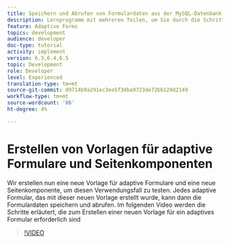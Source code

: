 ```yaml
---
title: Speichern und Abrufen von Formulardaten aus der MySQL-Datenbank
description: Lernprogramm mit mehreren Teilen, um Sie durch die Schritte zum Speichern und Abrufen von Formulardaten zu führen
feature: Adaptive Forms
topics: development
audience: developer
doc-type: tutorial
activity: implement
version: 6.3,6.4,6.5
topic: Development
role: Developer
level: Experienced
translation-type: tm+mt
source-git-commit: d9714b9a291ec3ee5f3dba9723de72bb120d2149
workflow-type: tm+mt
source-wordcount: '86'
ht-degree: 4%

---
```


# Erstellen von Vorlagen für adaptive Formulare und Seitenkomponenten

Wir erstellen nun eine neue Vorlage für adaptive Formulare und eine neue Seitenkomponente, um diesen Verwendungsfall zu testen. Jedes adaptive Formular, das mit dieser neuen Vorlage erstellt wurde, kann dann die Formulardaten speichern und abrufen.
Im folgenden Video werden die Schritte erläutert, die zum Erstellen einer neuen Vorlage für ein adaptives Formular erforderlich sind
>[!VIDEO](https://video.tv.adobe.com/v/27828?quality=9&learn=on)

